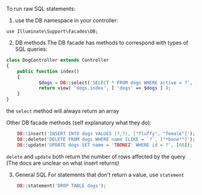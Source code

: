 To run raw SQL statements:
1. use the DB namespace
in your controller:
```
use Illuminate\Support\Facades\DB;
```
2. DB methods
The DB facade has methods to correspond with types of SQL queries:
```php
class DogController extends Controller
{
	public function index()
	{
			$dogs = DB::select('SELECT * FROM dogs WHERE active = ?', [1]);
			return view( 'dogs.index', [ 'dogs' => $dogs ] );
	}
}
```
the ```select``` method will always return an array


Other DB facade methods (self explanatory what they do):
```php
	DB::insert('INSERT INTO dogs VALUES (?,?), ["fluffy", "female"]');
	DB::delete('DELETE FROM dogs WHERE name ILIKE = `?`, ["*bone*"]');
	DB::update('UPDATE dogs SET name = 'TBONEZ' WHERE id = ?', [60]);
```
```delete``` and ```update``` both return the number of rows affected
by the query
(The docs are unclear on what insert returns)

3. General SQL
For statements that don't return a value, use ```statement```
```php
	DB::statement('DROP TABLE dogs');
```

